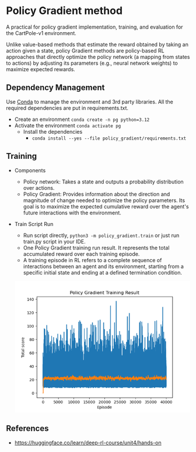 # Policy Gradient method
A practical for policy gradient implementation, training, and evaluation for the CartPole-v1 environment.

Unlike value-based methods that estimate the reward obtained by taking an action given a state, policy Gradient methods are policy-based RL approaches that directly optimize the policy network (a mapping from states to actions) by adjusting its parameters (e.g., neural network weights) to maximize expected rewards.

## Dependency Management
Use [Conda](https://docs.conda.io/projects/conda/en/latest/user-guide/getting-started.html) to manage the environment and 3rd party libraries.
All the required dependencies are put in requirements.txt.
* Create an environment `conda create -n pg python=3.12`
* Activate the environment `conda activate pg`
  * Install the dependencies 
    * `conda install --yes --file policy_gradient/requirements.txt`

## Training
* Components
  * Policy network: Takes a state and outputs a probability distribution over actions. 
  * Policy Gradient: Provides information about the direction and magnitude of change needed to optimize the policy parameters. Its goal is to maximize the expected cumulative reward over the agent's future interactions with the environment.

* Train Script Run
  * Run script directly, `python3 -m policy_gradient.train` or just run train.py script in your IDE.
  * One Policy Gradient training run result. It represents the total accumulated reward over each training episode.
  * A training episode in RL refers to a complete sequence of interactions between an agent and its environment, starting from a specific initial state and ending at a defined termination condition.
  
  ![One training run result](./pg_train_result.png)

## References
* https://huggingface.co/learn/deep-rl-course/unit4/hands-on
